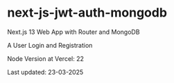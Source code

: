 # next-js-jwt-auth-mongodb

Next.js 13 Web App with Router and MongoDB

A User Login and Registration

Node Version at Vercel: 22

Last updated: 23-03-2025



